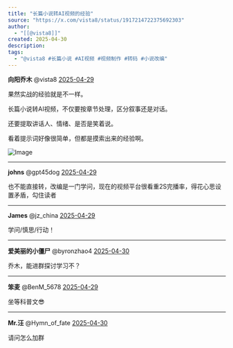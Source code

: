 ```yaml
---
title: "长篇小说转AI视频的经验"
source: "https://x.com/vista8/status/1917214722375692303"
author:
  - "[[@vista8]]"
created: 2025-04-30
description:
tags:
  - "@vista8 #长篇小说 #AI视频 #视频制作 #转码 #小说改编"
---
```

**向阳乔木** @vista8 [2025-04-29](https://x.com/vista8/status/1917214722375692303)

果然实战的经验就是不一样。

长篇小说转AI视频，不仅要按章节处理，区分叙事还是对话。

还要提取讲话人、情绪、是否是笑着说。

看着提示词好像很简单，但都是摸索出来的经验啊。

![Image](https://pbs.twimg.com/media/GptQCtabkAA5Sil?format=jpg&name=large)

---

**johns** @gpt45dog [2025-04-29](https://x.com/gpt45dog/status/1917216310578274369)

也不能直接转，改编是一门学问，现在的视频平台很看重2S完播率，得花心思设置矛盾，勾住读者

---

**James** @jz\_china [2025-04-29](https://x.com/jz_china/status/1917230796030832759)

学问/慎思/行动！

---

**爱美丽的小僵尸** @byronzhao4 [2025-04-30](https://x.com/byronzhao4/status/1917398230737862744)

乔木，能进群探讨学习不？

---

**笨麦** @BenM\_5678 [2025-04-29](https://x.com/BenM_5678/status/1917228322179989546)

坐等科普文😎

---

**Mr.汪** @Hymn\_of\_fate [2025-04-30](https://x.com/Hymn_of_fate/status/1917398338758209709)

请问怎么加群